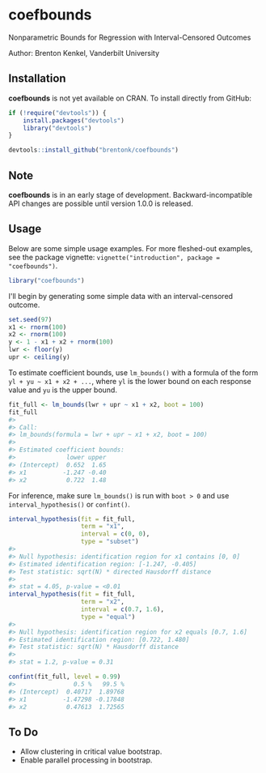 
<!-- README.md is generated from README.Rmd. Please edit that file -->
coefbounds
==========

Nonparametric Bounds for Regression with Interval-Censored Outcomes

Author: Brenton Kenkel, Vanderbilt University

Installation
------------

**coefbounds** is not yet available on CRAN. To install directly from GitHub:

``` r
if (!require("devtools")) {
    install.packages("devtools")
    library("devtools")
}

devtools::install_github("brentonk/coefbounds")
```

Note
----

**coefbounds** is in an early stage of development. Backward-incompatible API changes are possible until version 1.0.0 is released.

Usage
-----

Below are some simple usage examples. For more fleshed-out examples, see the package vignette: `vignette("introduction", package = "coefbounds")`.

``` r
library("coefbounds")
```

I'll begin by generating some simple data with an interval-censored outcome.

``` r
set.seed(97)
x1 <- rnorm(100)
x2 <- rnorm(100)
y <- 1 - x1 + x2 + rnorm(100)
lwr <- floor(y)
upr <- ceiling(y)
```

To estimate coefficient bounds, use `lm_bounds()` with a formula of the form `yl + yu ~ x1 + x2 + ...`, where `yl` is the lower bound on each response value and `yu` is the upper bound.

``` r
fit_full <- lm_bounds(lwr + upr ~ x1 + x2, boot = 100)
fit_full
#> 
#> Call:
#> lm_bounds(formula = lwr + upr ~ x1 + x2, boot = 100)
#> 
#> Estimated coefficient bounds:
#>              lower upper
#> (Intercept)  0.652  1.65
#> x1          -1.247 -0.40
#> x2           0.722  1.48
```

For inference, make sure `lm_bounds()` is run with `boot > 0` and use `interval_hypothesis()` or `confint()`.

``` r
interval_hypothesis(fit = fit_full,
                    term = "x1",
                    interval = c(0, 0),
                    type = "subset")
#> 
#> Null hypothesis: identification region for x1 contains [0, 0]
#> Estimated identification region: [-1.247, -0.405]
#> Test statistic: sqrt(N) * directed Hausdorff distance
#> 
#> stat = 4.05, p-value = <0.01
interval_hypothesis(fit = fit_full,
                    term = "x2",
                    interval = c(0.7, 1.6),
                    type = "equal")
#> 
#> Null hypothesis: identification region for x2 equals [0.7, 1.6]
#> Estimated identification region: [0.722, 1.480]
#> Test statistic: sqrt(N) * Hausdorff distance
#> 
#> stat = 1.2, p-value = 0.31
```

``` r
confint(fit_full, level = 0.99)
#>                0.5 %   99.5 %
#> (Intercept)  0.40717  1.89768
#> x1          -1.47298 -0.17848
#> x2           0.47613  1.72565
```

To Do
-----

-   Allow clustering in critical value bootstrap.
-   Enable parallel processing in bootstrap.
